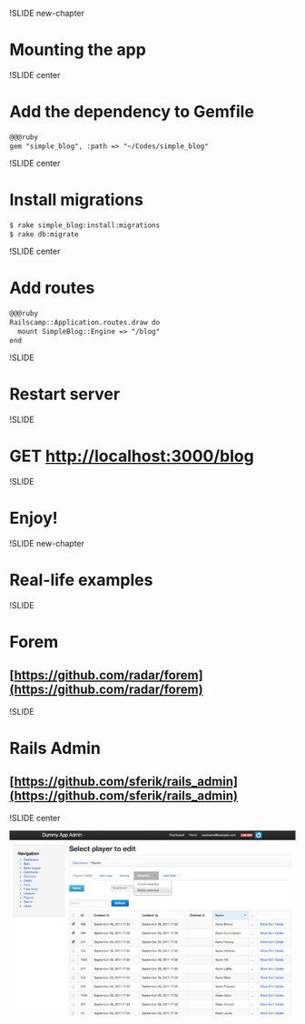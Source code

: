 !SLIDE new-chapter

# Mounting the app

!SLIDE center

# Add the dependency to Gemfile

    @@@ruby
    gem "simple_blog", :path => "~/Codes/simple_blog"

!SLIDE center

# Install migrations

    $ rake simple_blog:install:migrations
    $ rake db:migrate

!SLIDE center

# Add routes

    @@@ruby
    Railscamp::Application.routes.draw do
      mount SimpleBlog::Engine => "/blog"
    end

!SLIDE

# Restart server

!SLIDE

# GET [http://localhost:3000/blog](http://localhost:3000/blog)

!SLIDE

# Enjoy!

!SLIDE new-chapter

# Real-life examples

!SLIDE

# Forem
## [https://github.com/radar/forem](https://github.com/radar/forem)

!SLIDE

# Rails Admin
## [https://github.com/sferik/rails_admin](https://github.com/sferik/rails_admin)

!SLIDE center

![rails_admin](rails_admin.png)